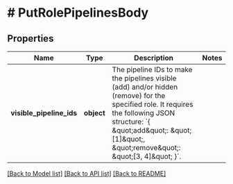 # # PutRolePipelinesBody

## Properties

Name | Type | Description | Notes
------------ | ------------- | ------------- | -------------
**visible_pipeline_ids** | **object** | The pipeline IDs to make the pipelines visible (add) and/or hidden (remove) for the specified role. It requires the following JSON structure: &#x60;{ \&quot;add\&quot;: \&quot;[1]\&quot;, \&quot;remove\&quot;: \&quot;[3, 4]\&quot; }&#x60;. |

[[Back to Model list]](../../README.md#models) [[Back to API list]](../../README.md#endpoints) [[Back to README]](../../README.md)
